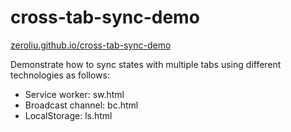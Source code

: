 # cross-tab-sync-demo

[zeroliu.github.io/cross-tab-sync-demo](https://zeroliu.github.io/cross-tab-sync-demo)

Demonstrate how to sync states with multiple tabs using different technologies as follows:

- Service worker: sw.html
- Broadcast channel: bc.html
- LocalStorage: ls.html
